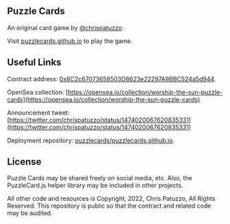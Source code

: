 ## Puzzle Cards

An original card game by [@chrispatuzzo](https://twitter.com/chrispatuzzo).

Visit [puzzlecards.github.io](https://puzzlecards.github.io/) to play the game.

## Useful Links

Contract address: [0x8C2c67073658503D8623e22297A9BBC524a5d944](https://polygonscan.com/address/0x8c2c67073658503d8623e22297a9bbc524a5d944).

OpenSea collection: [https://opensea.io/collection/worship-the-sun-puzzle-cards](https://opensea.io/collection/worship-the-sun-puzzle-cards)

Announcement tweet: [https://twitter.com/chrispatuzzo/status/1474020067620835331](https://twitter.com/chrispatuzzo/status/1474020067620835331)

Deployment repository: [puzzlecards/puzzlecards.github.io](https://github.com/puzzlecards/puzzlecards.github.io).


## License

Puzzle Cards may be shared freely on social media, etc.
Also, the PuzzleCard.js helper library may be included in other projects.

All other code and resources is Copyright, 2022, Chris Patuzzo, All Rights Reserved.
This repository is public so that the contract and related code may be audited.
